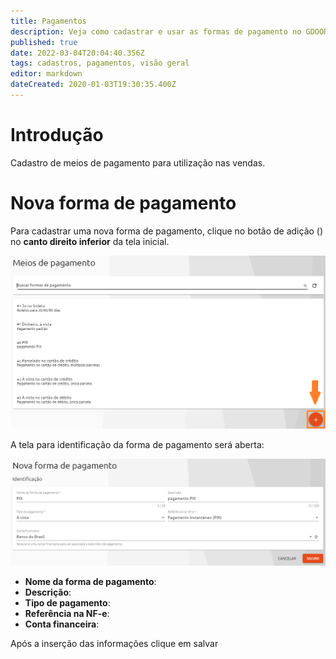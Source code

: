 ```yaml
---
title: Pagamentos
description: Veja como cadastrar e usar as formas de pagamento no GDOOR WEB
published: true
date: 2022-03-04T20:04:40.356Z
tags: cadastros, pagamentos, visão geral
editor: markdown
dateCreated: 2020-01-03T19:30:35.400Z
---
```


# Introdução

Cadastro de meios de pagamento para utilização nas vendas.

# Nova forma de pagamento

Para cadastrar uma nova forma de pagamento, clique no botão de adição (<em class="mdi mdi-plus"></em>) no **canto direito inferior** da tela inicial.

![listagem.png](/cadastros/pagamentos/nova_forma_pagamento.png)

A tela para identificação da forma de pagamento será aberta:

![nova forma pagamento.png](/cadastros/pagamentos/forma_pagamento.png)

- **Nome da forma de pagamento**: 
- **Descrição**: 
- **Tipo de pagamento**: 
- **Referência na NF-e**: 
- **Conta financeira**:

Após a inserção das informações clique em <span class="mat-button mdi "> salvar</span>
